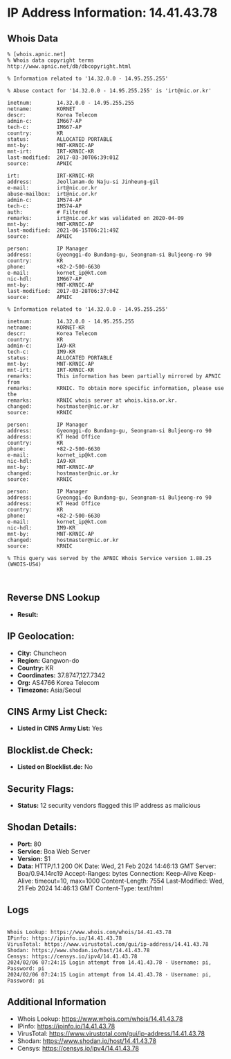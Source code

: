 # IP Address Information: 14.41.43.78

## Whois Data
```
% [whois.apnic.net]
% Whois data copyright terms    http://www.apnic.net/db/dbcopyright.html

% Information related to '14.32.0.0 - 14.95.255.255'

% Abuse contact for '14.32.0.0 - 14.95.255.255' is 'irt@nic.or.kr'

inetnum:        14.32.0.0 - 14.95.255.255
netname:        KORNET
descr:          Korea Telecom
admin-c:        IM667-AP
tech-c:         IM667-AP
country:        KR
status:         ALLOCATED PORTABLE
mnt-by:         MNT-KRNIC-AP
mnt-irt:        IRT-KRNIC-KR
last-modified:  2017-03-30T06:39:01Z
source:         APNIC

irt:            IRT-KRNIC-KR
address:        Jeollanam-do Naju-si Jinheung-gil
e-mail:         irt@nic.or.kr
abuse-mailbox:  irt@nic.or.kr
admin-c:        IM574-AP
tech-c:         IM574-AP
auth:           # Filtered
remarks:        irt@nic.or.kr was validated on 2020-04-09
mnt-by:         MNT-KRNIC-AP
last-modified:  2021-06-15T06:21:49Z
source:         APNIC

person:         IP Manager
address:        Gyeonggi-do Bundang-gu, Seongnam-si Buljeong-ro 90
country:        KR
phone:          +82-2-500-6630
e-mail:         kornet_ip@kt.com
nic-hdl:        IM667-AP
mnt-by:         MNT-KRNIC-AP
last-modified:  2017-03-28T06:37:04Z
source:         APNIC

% Information related to '14.32.0.0 - 14.95.255.255'

inetnum:        14.32.0.0 - 14.95.255.255
netname:        KORNET-KR
descr:          Korea Telecom
country:        KR
admin-c:        IA9-KR
tech-c:         IM9-KR
status:         ALLOCATED PORTABLE
mnt-by:         MNT-KRNIC-AP
mnt-irt:        IRT-KRNIC-KR
remarks:        This information has been partially mirrored by APNIC from
remarks:        KRNIC. To obtain more specific information, please use the
remarks:        KRNIC whois server at whois.kisa.or.kr.
changed:        hostmaster@nic.or.kr
source:         KRNIC

person:         IP Manager
address:        Gyeonggi-do Bundang-gu, Seongnam-si Buljeong-ro 90
address:        KT Head Office
country:        KR
phone:          +82-2-500-6630
e-mail:         kornet_ip@kt.com
nic-hdl:        IA9-KR
mnt-by:         MNT-KRNIC-AP
changed:        hostmaster@nic.or.kr
source:         KRNIC

person:         IP Manager
address:        Gyeonggi-do Bundang-gu, Seongnam-si Buljeong-ro 90
address:        KT Head Office
country:        KR
phone:          +82-2-500-6630
e-mail:         kornet_ip@kt.com
nic-hdl:        IM9-KR
mnt-by:         MNT-KRNIC-AP
changed:        hostmaster@nic.or.kr
source:         KRNIC

% This query was served by the APNIC Whois Service version 1.88.25 (WHOIS-US4)



```
## Reverse DNS Lookup
- **Result:** 

## IP Geolocation:
- **City:** Chuncheon
- **Region:** Gangwon-do
- **Country:** KR
- **Coordinates:** 37.8747,127.7342
- **Org:** AS4766 Korea Telecom
- **Timezone:** Asia/Seoul

## CINS Army List Check:
- **Listed in CINS Army List:** 
Yes

## Blocklist.de Check:
- **Listed on Blocklist.de:** 
No

## Security Flags:
- **Status:** 12 security vendors flagged this IP address as malicious

## Shodan Details:
- **Port:** 80
- **Service:** Boa Web Server
- **Version:** $1
- **Data:** HTTP/1.1 200 OK
Date: Wed, 21 Feb 2024 14:46:13 GMT
Server: Boa/0.94.14rc19
Accept-Ranges: bytes
Connection: Keep-Alive
Keep-Alive: timeout=10, max=1000
Content-Length: 7554
Last-Modified: Wed, 21 Feb 2024 14:46:13 GMT
Content-Type: text/html



## Logs
```

Whois Lookup: https://www.whois.com/whois/14.41.43.78
IPinfo: https://ipinfo.io/14.41.43.78
VirusTotal: https://www.virustotal.com/gui/ip-address/14.41.43.78
Shodan: https://www.shodan.io/host/14.41.43.78
Censys: https://censys.io/ipv4/14.41.43.78
2024/02/06 07:24:15 Login attempt from 14.41.43.78 - Username: pi, Password: pi
2024/02/06 07:24:15 Login attempt from 14.41.43.78 - Username: pi, Password: pi

```
## Additional Information
- Whois Lookup: https://www.whois.com/whois/14.41.43.78
- IPinfo: https://ipinfo.io/14.41.43.78
- VirusTotal: https://www.virustotal.com/gui/ip-address/14.41.43.78
- Shodan: https://www.shodan.io/host/14.41.43.78
- Censys: https://censys.io/ipv4/14.41.43.78

